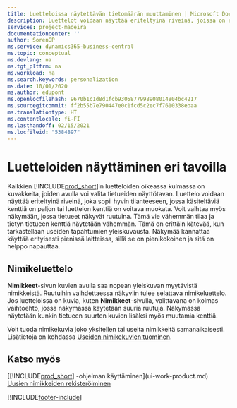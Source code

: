 ```yaml
---
title: Luetteloissa näytettävän tietomäärän muuttaminen | Microsoft Docs
description: Luettelot voidaan näyttää eriteltyinä riveinä, joissa on eniten tietoja, tai ruutuina, joita on helppo silmäillä ja joissa voi olla pikkukuvia.
services: project-madeira
documentationcenter: ''
author: SorenGP
ms.service: dynamics365-business-central
ms.topic: conceptual
ms.devlang: na
ms.tgt_pltfrm: na
ms.workload: na
ms.search.keywords: personalization
ms.date: 10/01/2020
ms.author: edupont
ms.openlocfilehash: 9670b1c1d8d1fcb9305877998908014804bc4217
ms.sourcegitcommit: ff2b55b7e790447e0c1fcd5c2ec7f7610338ebaa
ms.translationtype: HT
ms.contentlocale: fi-FI
ms.lasthandoff: 02/15/2021
ms.locfileid: "5384897"
---
```

# <a name="displaying-lists-in-different-ways"></a>Luetteloiden näyttäminen eri tavoilla
Kaikkien [!INCLUDE[prod_short](includes/prod_short.md)]in luetteloiden oikeassa kulmassa on kuvakkeita, joiden avulla voi valita tietueiden näyttötavan. Luettelo voidaan näyttää eriteltyinä riveinä, joka sopii hyvin tilanteeseen, jossa käsiteltäviä kenttiä on paljon tai luettelon kenttiä on voitava muokata. Voit vaihtaa myös näkymään, jossa tietueet näkyvät ruutuina. Tämä vie vähemmän tilaa ja tietyn tietueen kenttiä näytetään vähemmän. Tämä on erittäin kätevää, kun tarkastellaan useiden tapahtumien yleiskuvausta. Näkymää kannattaa käyttää erityisesti pienissä laitteissa, sillä se on pienikokoinen ja sitä on helppo napauttaa.

## <a name="item-list"></a>Nimikeluettelo
**Nimikkeet**-sivun kuvien avulla saa nopean yleiskuvan myytävistä nimikkeistä. Ruutuihin vaihdettaessa näkyviin tulee selattava nimikeluettelo. Jos luetteloissa on kuvia, kuten **Nimikkeet**-sivulla, valittavana on kolmas vaihtoehto, jossa näkymässä käytetään suuria ruutuja. Näkymässä näytetään kunkin tietueen suurten kuvien lisäksi myös muutamia kenttiä.

Voit tuoda nimikekuvia joko yksitellen tai useita nimikkeitä samanaikaisesti. Lisätietoja on kohdassa [Useiden nimikekuvien tuominen](inventory-how-import-item-pictures.md).  

## <a name="see-also"></a>Katso myös
[[!INCLUDE[prod_short](includes/prod_short.md)] -ohjelman käyttäminen](ui-work-product.md)  
[Uusien nimikkeiden rekisteröiminen](inventory-how-register-new-items.md)  


[!INCLUDE[footer-include](includes/footer-banner.md)]
